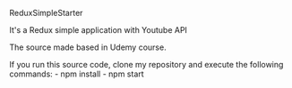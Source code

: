 ReduxSimpleStarter

It's a Redux simple application with Youtube API

The source made based in Udemy course. 

If you run this source code, 
clone my repository and execute the following commands: 
	- npm install 
	- npm start 

